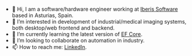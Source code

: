 - 👋 Hi, I am a software/hardware engineer working at [Iberis Software](https://iberisoft.com/) based in Asturias, Spain.
- 👀 I’m interested in development of industrial/medical imaging systems, both desktop/web frontend and backend.
- 🌱 I’m currently learning the latest version of [EF Core](https://learn.microsoft.com/en-us/ef/core/).
- 💞️ I’m looking to collaborate on automation in industry.
- 📫 How to reach me: [LinkedIn](https://www.linkedin.com/in/pavelzaytsev/).
